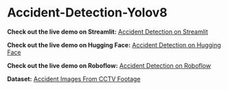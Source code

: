 # Accident-Detection-Yolov8

**Check out the live demo on Streamlit:** [Accident Detection on Streamlit](https://realtime-accident-detection-yolov8-7f5ugr7vv4okszuapvd2v2.streamlit.app/)

**Check out the live demo on Hugging Face:** [Accident Detection on Hugging Face](https://huggingface.co/spaces/Puyush/Accident-Detection) 

**Check out the live demo on Roboflow:** [Accident Detection on Roboflow](https://universe.roboflow.com/puyush-fipgg/real-time-accident-detection/model/1)

**Dataset:** [Accident Images From CCTV Footage](https://www.kaggle.com/datasets/puyushgupta/dataset/data)



